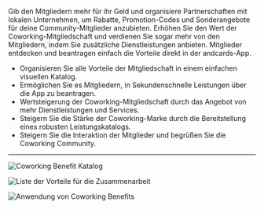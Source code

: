 Gib den Mitgliedern mehr für ihr Geld und organisiere Partnerschaften mit lokalen Unternehmen, um Rabatte, Promotion-Codes und Sonderangebote für deine Community-Mitglieder anzubieten. Erhöhen Sie den Wert der Coworking-Mitgliedschaft und verdienen Sie sogar mehr von den Mitgliedern, indem Sie zusätzliche Dienstleistungen anbieten. Mitglieder entdecken und beantragen einfach die Vorteile direkt in der andcards-App.

- Organisieren Sie alle Vorteile der Mitgliedschaft in einem einfachen visuellen Katalog.
- Ermöglichen Sie es Mitgliedern, in Sekundenschnelle Leistungen über die App zu beantragen.
- Wertsteigerung der Coworking-Mitgliedschaft durch das Angebot von mehr Dienstleistungen und Services.
- Steigern Sie die Stärke der Coworking-Marke durch die Bereitstellung eines robusten Leistungskatalogs.
- Steigern Sie die Interaktion der Mitglieder und begrüßen Sie die Coworking Community.

---

![Coworking Benefit Katalog](https://d7ccq1i35b0cj.cloudfront.net/andcards-benefits-main-light-en-1920-1200.png)

![Liste der Vorteile für die Zusammenarbeit](https://d7ccq1i35b0cj.cloudfront.net/andcards-benefits-list-light-en-1920-1200.png)

![Anwendung von Coworking Benefits](https://d7ccq1i35b0cj.cloudfront.net/andcards-benefits-apply-light-en-1920-1200.png)
